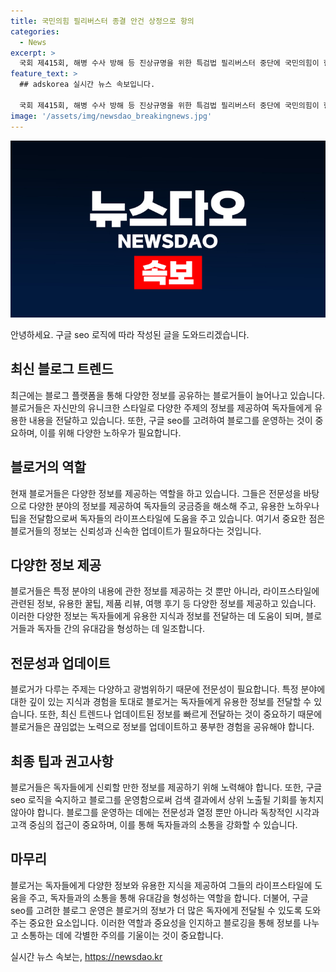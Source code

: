 ```yaml
---
title: 국민의힘 필리버스터 종결 안건 상정으로 항의
categories:
  - News
excerpt: >
  국회 제415회, 해병 수사 방해 등 진상규명을 위한 특검법 필리버스터 중단에 국민의힘이 항의
feature_text: >
  ## adskorea 실시간 뉴스 속보입니다.

  국회 제415회, 해병 수사 방해 등 진상규명을 위한 특검법 필리버스터 중단에 국민의힘이 항의
image: '/assets/img/newsdao_breakingnews.jpg'
---
```


<p><img src="/assets/img/newsdao_breakingnews.jpg" alt="adskorea 속보" /></p>

<p>안녕하세요. 구글 seo 로직에 따라 작성된 글을 도와드리겠습니다.</p>

<h2 data-ke-size="size26">최신 블로그 트렌드</h2>

<p data-ke-size="size16">최근에는 블로그 플랫폼을 통해 다양한 정보를 공유하는 블로거들이 늘어나고 있습니다. 블로거들은 자신만의 유니크한 스타일로 다양한 주제의 정보를 제공하여 독자들에게 유용한 내용을 전달하고 있습니다. 또한, 구글 seo를 고려하여 블로그를 운영하는 것이 중요하며, 이를 위해 다양한 노하우가 필요합니다.</p>

<h2 data-ke-size="size26">블로거의 역할</h2>

<p data-ke-size="size16">현재 블로거들은 다양한 정보를 제공하는 역할을 하고 있습니다. 그들은 전문성을 바탕으로 다양한 분야의 정보를 제공하여 독자들의 궁금증을 해소해 주고, 유용한 노하우나 팁을 전달함으로써 독자들의 라이프스타일에 도움을 주고 있습니다. 여기서 중요한 점은 블로거들의 정보는 신뢰성과 신속한 업데이트가 필요하다는 것입니다.</p>

<h2 data-ke-size="size26">다양한 정보 제공</h2>

<p data-ke-size="size16">블로거들은 특정 분야의 내용에 관한 정보를 제공하는 것 뿐만 아니라, 라이프스타일에 관련된 정보, 유용한 꿀팁, 제품 리뷰, 여행 후기 등 다양한 정보를 제공하고 있습니다. 이러한 다양한 정보는 독자들에게 유용한 지식과 정보를 전달하는 데 도움이 되며, 블로거들과 독자들 간의 유대감을 형성하는 데 일조합니다.</p>

<h2 data-ke-size="size26">전문성과 업데이트</h2>

<p data-ke-size="size16">블로거가 다루는 주제는 다양하고 광범위하기 때문에 전문성이 필요합니다. 특정 분야에 대한 깊이 있는 지식과 경험을 토대로 블로거는 독자들에게 유용한 정보를 전달할 수 있습니다. 또한, 최신 트렌드나 업데이트된 정보를 빠르게 전달하는 것이 중요하기 때문에 블로거들은 끊임없는 노력으로 정보를 업데이트하고 풍부한 경험을 공유해야 합니다.</p>

<h2 data-ke-size="size26">최종 팁과 권고사항</h2>

<p data-ke-size="size16">블로거들은 독자들에게 신뢰할 만한 정보를 제공하기 위해 노력해야 합니다. 또한, 구글 seo 로직을 숙지하고 블로그를 운영함으로써 검색 결과에서 상위 노출될 기회를 놓치지 않아야 합니다. 블로그를 운영하는 데에는 전문성과 열정 뿐만 아니라 독창적인 시각과 고객 중심의 접근이 중요하며, 이를 통해 독자들과의 소통을 강화할 수 있습니다.</p>

<h2 data-ke-size="size26">마무리</h2>

<p data-ke-size="size16">블로거는 독자들에게 다양한 정보와 유용한 지식을 제공하여 그들의 라이프스타일에 도움을 주고, 독자들과의 소통을 통해 유대감을 형성하는 역할을 합니다. 더불어, 구글 seo를 고려한 블로그 운영은 블로거의 정보가 더 많은 독자에게 전달될 수 있도록 도와주는 중요한 요소입니다. 이러한 역할과 중요성을 인지하고 블로깅을 통해 정보를 나누고 소통하는 데에 각별한 주의를 기울이는 것이 중요합니다.</p>
실시간 뉴스 속보는, <a href="https://newsdao.kr" rel="dofollow">https://newsdao.kr</a>



